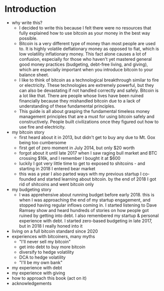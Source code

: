 # Introduction

* why write this?
  * I decided to write this because I felt there were no resources that fully explained how to use bitcoin as your money in the best way possible.&#x20;
  * Bitcoin is a very different type of money than most people are used to. It is highly volatile deflationary money as opposed to fiat, which is low volatility inflationary money. This fact alone causes a lot of confusion, especially for those who haven't yet mastered general good money practices (budgeting, debt-free living, and giving), which are especially important when you introduce bitcoin to your balance sheet.&#x20;
  * I like to think of bitcoin as a technological breakthrough similar to fire or electricity. These technologies are extremely powerful, but they can also be devastating if not handled correctly and safely. Bitcoin is a lot like that. There are people whose lives have been ruined financially because they mishandled bitcoin due to a lack of understanding of these fundamental principles.&#x20;
  * This guide is all about grasping the fundamental timeless money management principles that are a must for using bitcoin safely and constructively. People built civilizations once they figured out how to use fire and electricity.&#x20;
* my bitcoin story
  * first heard about it in 2013, but didn't get to buy any due to Mt. Gox being too cumbersome
  * first get of zero moment in July 2014, but only $20 worth
  * forgot about it until late 2017 when I saw raging bull market and BTC crossing $16k, and I remember I bought it at $600
  * luckily I got very little time to get to exposed to shitcoins - and starting in 2018 I entered bear market
  * this was a year I also parted ways with my previous startup I co-founded and started learning about bitcoin. by the end of 2018 I got rid of shitcoins and went bitcoin only
* my budgeting story
  * I was apprehensive about running budget before early 2018. this is when I was approaching the end of my startup engagement, and stopped having regular inflows coming in. I started listening to Dave Ramsey show and heard hundreds of stories on how people got ruined by getting into debt. I also remembered my startup & personal experience with debt. I started zero-based budgeting in late 2017, but in 2018 I really honed into it
* living on a full bitcoin standard since 2020
* experiences with bitcoiners, many myths
  * "I'll never sell my bitcoin"
  * get into debt to buy more bitcoin
  * diversify to hedge volatility
  * DCA to hedge volatility
  * "I'll be my own bank"
* my experience with debt
* my experience with giving
* how to approach this book (act on it)
* acknowledgements
